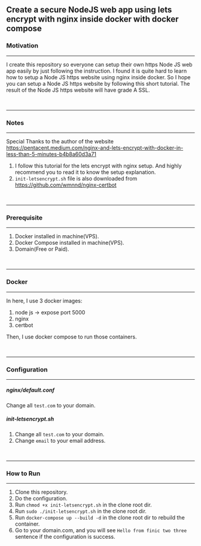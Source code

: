 ## Create a secure NodeJS web app using lets encrypt with nginx inside docker with docker compose

### Motivation
---
I create this repository so everyone can setup their own https Node JS web app easily by just following the instruction. I found it is quite hard to learn how to setup a Node JS https website using nginx inside docker. So I hope you can setup a Node JS https website by following this short tutorial. The result of the Node JS https website will have grade A SSL.

<br/>

---
### Notes
---
Special Thanks to the author of the website https://pentacent.medium.com/nginx-and-lets-encrypt-with-docker-in-less-than-5-minutes-b4b8a60d3a71

1. I follow this tutorial for the lets encrypt with nginx setup. And highly recommend you to read it to know the setup explanation.
2. `init-letsencrypt.sh` file is also downloaded from https://github.com/wmnnd/nginx-certbot

<br/>

---
### Prerequisite
---
1. Docker installed in machine(VPS).
2. Docker Compose installed in machine(VPS).
3. Domain(Free or Paid).

<br/>

---
### Docker
---
In here, I use 3 docker images:
1. node js -> expose port 5000
2. nginx
3. certbot

Then, I use docker compose to run those containers.

<br/>

---
### Configuration
---
##### nginx/default.conf
Change all `test.com` to your domain.

##### init-letsencrypt.sh
1. Change all `test.com` to your domain.
2. Change `email` to your email address.

<br/>

---
### How to Run
---
1. Clone this repository.
2. Do the configuration.
3. Run `chmod +x init-letsencrypt.sh` in the clone root dir.
4. Run `sudo ./init-letsencrypt.sh` in the clone root dir.
5. Run `docker-compose up --build -d` in the clone root dir to rebuild the container.
6. Go to your domain.com, and you will see `Hello from finic two three` sentence if the configuration is success.
